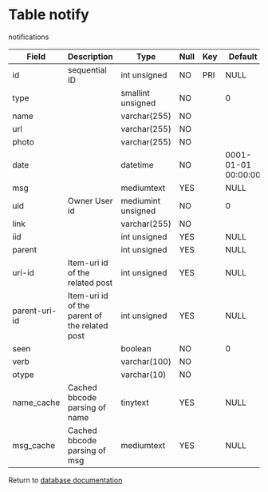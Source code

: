 Table notify
===========
notifications

| Field | Description | Type | Null | Key | Default | Extra |
| ----- | ----------- | ---- | ---- | --- | ------- | ----- |
| id            | sequential ID                                 | int unsigned       | NO  | PRI | NULL                | auto_increment |    
| type          |                                               | smallint unsigned  | NO  |     | 0                   |                |    
| name          |                                               | varchar(255)       | NO  |     |                     |                |    
| url           |                                               | varchar(255)       | NO  |     |                     |                |    
| photo         |                                               | varchar(255)       | NO  |     |                     |                |    
| date          |                                               | datetime           | NO  |     | 0001-01-01 00:00:00 |                |    
| msg           |                                               | mediumtext         | YES |     | NULL                |                |    
| uid           | Owner User id                                 | mediumint unsigned | NO  |     | 0                   |                |    
| link          |                                               | varchar(255)       | NO  |     |                     |                |    
| iid           |                                               | int unsigned       | YES |     | NULL                |                |    
| parent        |                                               | int unsigned       | YES |     | NULL                |                |    
| uri-id        | Item-uri id of the related post               | int unsigned       | YES |     | NULL                |                |    
| parent-uri-id | Item-uri id of the parent of the related post | int unsigned       | YES |     | NULL                |                |    
| seen          |                                               | boolean            | NO  |     | 0                   |                |    
| verb          |                                               | varchar(100)       | NO  |     |                     |                |    
| otype         |                                               | varchar(10)        | NO  |     |                     |                |    
| name_cache    | Cached bbcode parsing of name                 | tinytext           | YES |     | NULL                |                |    
| msg_cache     | Cached bbcode parsing of msg                  | mediumtext         | YES |     | NULL                |                |    

Return to [database documentation](help/database)
